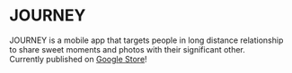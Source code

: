 # **JOURNEY**
<p>JOURNEY is a mobile app that targets people in long distance relationship to share sweet moments and photos with their significant other.<br>Currently published on <a href=' https://play.google.com/store/apps/details?id=com.nuoxu.android.album'>Google Store<a>!<p>
